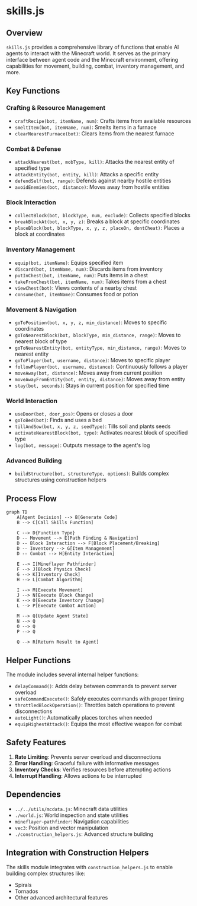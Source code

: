 # skills.js

## Overview
`skills.js` provides a comprehensive library of functions that enable AI agents to interact with the Minecraft world. It serves as the primary interface between agent code and the Minecraft environment, offering capabilities for movement, building, combat, inventory management, and more.

## Key Functions

### Crafting & Resource Management
- `craftRecipe(bot, itemName, num)`: Crafts items from available resources
- `smeltItem(bot, itemName, num)`: Smelts items in a furnace
- `clearNearestFurnace(bot)`: Clears items from the nearest furnace

### Combat & Defense
- `attackNearest(bot, mobType, kill)`: Attacks the nearest entity of specified type
- `attackEntity(bot, entity, kill)`: Attacks a specific entity
- `defendSelf(bot, range)`: Defends against nearby hostile entities
- `avoidEnemies(bot, distance)`: Moves away from hostile entities

### Block Interaction
- `collectBlock(bot, blockType, num, exclude)`: Collects specified blocks
- `breakBlockAt(bot, x, y, z)`: Breaks a block at specific coordinates
- `placeBlock(bot, blockType, x, y, z, placeOn, dontCheat)`: Places a block at coordinates

### Inventory Management
- `equip(bot, itemName)`: Equips specified item
- `discard(bot, itemName, num)`: Discards items from inventory
- `putInChest(bot, itemName, num)`: Puts items in a chest
- `takeFromChest(bot, itemName, num)`: Takes items from a chest
- `viewChest(bot)`: Views contents of a nearby chest
- `consume(bot, itemName)`: Consumes food or potion

### Movement & Navigation
- `goToPosition(bot, x, y, z, min_distance)`: Moves to specific coordinates
- `goToNearestBlock(bot, blockType, min_distance, range)`: Moves to nearest block of type
- `goToNearestEntity(bot, entityType, min_distance, range)`: Moves to nearest entity
- `goToPlayer(bot, username, distance)`: Moves to specific player
- `followPlayer(bot, username, distance)`: Continuously follows a player
- `moveAway(bot, distance)`: Moves away from current position
- `moveAwayFromEntity(bot, entity, distance)`: Moves away from entity
- `stay(bot, seconds)`: Stays in current position for specified time

### World Interaction
- `useDoor(bot, door_pos)`: Opens or closes a door
- `goToBed(bot)`: Finds and uses a bed
- `tillAndSow(bot, x, y, z, seedType)`: Tills soil and plants seeds
- `activateNearestBlock(bot, type)`: Activates nearest block of specified type
- `log(bot, message)`: Outputs message to the agent's log

### Advanced Building
- `buildStructure(bot, structureType, options)`: Builds complex structures using construction helpers

## Process Flow

```mermaid
graph TD
    A[Agent Decision] --> B[Generate Code]
    B --> C[Call Skills Function]
    
    C --> D{Function Type}
    D -- Movement --> E[Path Finding & Navigation]
    D -- Block Interaction --> F[Block Placement/Breaking]
    D -- Inventory --> G[Item Management]
    D -- Combat --> H[Entity Interaction]
    
    E --> I[Mineflayer Pathfinder]
    F --> J[Block Physics Check]
    G --> K[Inventory Check]
    H --> L[Combat Algorithm]
    
    I --> M[Execute Movement]
    J --> N[Execute Block Change]
    K --> O[Execute Inventory Change]
    L --> P[Execute Combat Action]
    
    M --> Q[Update Agent State]
    N --> Q
    O --> Q
    P --> Q
    
    Q --> R[Return Result to Agent]
```

## Helper Functions
The module includes several internal helper functions:
- `delayCommand()`: Adds delay between commands to prevent server overload
- `safeCommandExecute()`: Safely executes commands with proper timing
- `throttledBlockOperation()`: Throttles batch operations to prevent disconnections
- `autoLight()`: Automatically places torches when needed
- `equipHighestAttack()`: Equips the most effective weapon for combat

## Safety Features
1. **Rate Limiting**: Prevents server overload and disconnections
2. **Error Handling**: Graceful failure with informative messages
3. **Inventory Checks**: Verifies resources before attempting actions
4. **Interrupt Handling**: Allows actions to be interrupted

## Dependencies
- `../../utils/mcdata.js`: Minecraft data utilities
- `./world.js`: World inspection and state utilities
- `mineflayer-pathfinder`: Navigation capabilities
- `vec3`: Position and vector manipulation
- `./construction_helpers.js`: Advanced structure building

## Integration with Construction Helpers
The skills module integrates with `construction_helpers.js` to enable building complex structures like:
- Spirals
- Tornados
- Other advanced architectural features

